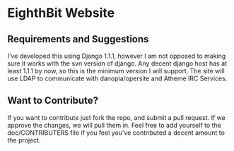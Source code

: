 EighthBit Website
=================

Requirements and Suggestions
----------------------------
   I've developed this using Django 1.1.1, however I am not opposed to making sure it works with the svn version of django. Any decent django host has at least 1.1.1 by now, so this is the minimum version I will support.
   The site will use LDAP to communicate with danopia/opersite and Atheme IRC Services.

Want to Contribute?
-------------------
   If you want to contribute just fork the repo, and submit a pull request. If we approve the changes, we will pull them in. Feel free to add yourself to the doc/CONTRIBUTERS file if you feel you've contributed a decent amount to the project.
